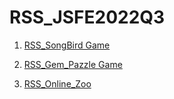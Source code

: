 # RSS_JSFE2022Q3


1. [RSS_SongBird Game](https://RomanNeudakh.github.io/rs_school_stage1/songbird/pages/main/)

2. [RSS_Gem_Pazzle Game](https://romzezzz.github.io/rs_school_stage1/RSS_Gem_Puzzle/)

3. [RSS_Online_Zoo](https://romzezzz.github.io/rs_school_stage1/online-zoo/pages/main/)


